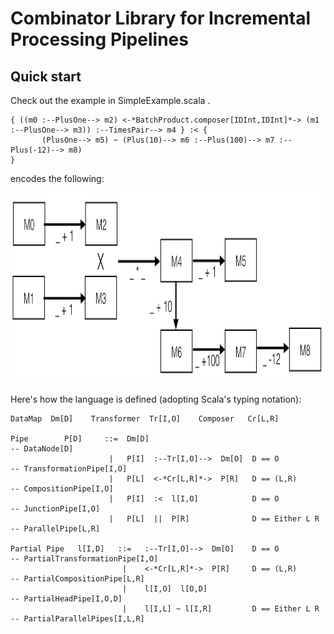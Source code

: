 # Combinator Library for Incremental Processing Pipelines

## Quick start

Check out the example in SimpleExample.scala . 

```
{ ((m0 :--PlusOne--> m2) <-*BatchProduct.composer[IDInt,IDInt]*-> (m1 :--PlusOne--> m3)) :--TimesPair--> m4 } :< {
       (PlusOne--> m5) ~ (Plus(10)--> m6 :--Plus(100)--> m7 :--Plus(-12)--> m8)
}
```

encodes the following:

<img src="pipeline-example.png" width="1000" height="305">

Here's how the language is defined (adopting Scala's typing notation):

```
DataMap  Dm[D]    Transformer  Tr[I,O]    Composer   Cr[L,R]

Pipe        P[D]     ::=  Dm[D]                                        -- DataNode[D]
                      |   P[I]  :--Tr[I,O]-->  Dm[O]  D == O           -- TransformationPipe[I,O]
                      |   P[L]  <-*Cr[L,R]*->  P[R]   D == (L,R)       -- CompositionPipe[I,O]
                      |   P[I]  :<  l[I,O]            D == O           -- JunctionPipe[I,O]
                      |   P[L]  ||  P[R]              D == Either L R  -- ParallelPipe[L,R]

Partial Pipe   l[I,D]   ::=   :--Tr[I,O]-->  Dm[O]    D == O           -- PartialTransformationPipe[I,O]
                         |    <-*Cr[L,R]*->  P[R]     D == (L,R)       -- PartialCompositionPipe[L,R]
                         |    l[I,O]  l[O,D]                           -- PartialHeadPipe[I,O,D]
                         |    l[I,L] ~ l[I,R]         D == Either L R  -- PartialParallelPipes[I,L,R]
```

